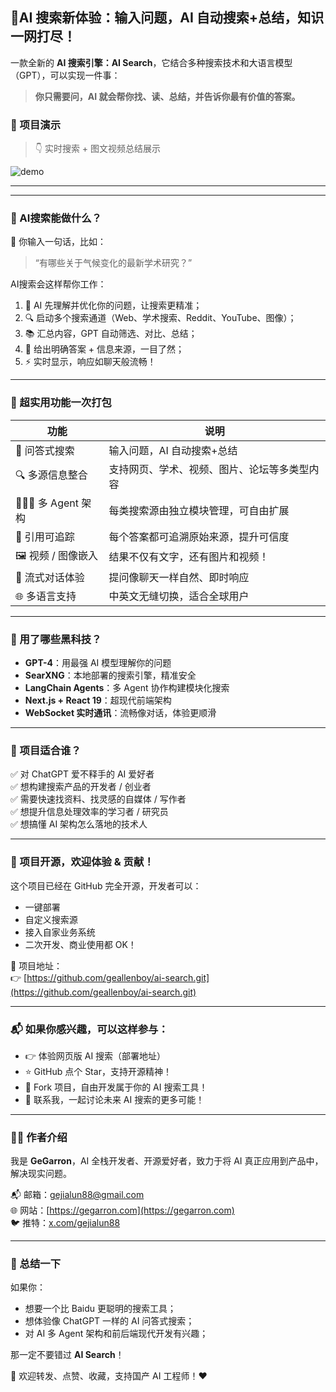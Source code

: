 

## 🚀AI 搜索新体验：输入问题，AI 自动搜索+总结，知识一网打尽！



一款全新的 **AI 搜索引擎：AI Search**，它结合多种搜索技术和大语言模型（GPT），可以实现一件事：

> **你只需要问，AI 就会帮你找、读、总结，并告诉你最有价值的答案。**


### 📸 项目演示

> 👇 实时搜索 + 图文视频总结展示

![demo](https://raw.githubusercontent.com/geallenboy/public/ai-search-demo.gif)

---


---

### 🌟 AI搜索能做什么？

📌 你输入一句话，比如：

> “有哪些关于气候变化的最新学术研究？”

AI搜索会这样帮你工作：

1. 🤖 AI 先理解并优化你的问题，让搜索更精准；
2. 🔍 启动多个搜索通道（Web、学术搜索、Reddit、YouTube、图像）；
3. 📚 汇总内容，GPT 自动筛选、对比、总结；
4. 📎 给出明确答案 + 信息来源，一目了然；
5. ⚡ 实时显示，响应如聊天般流畅！

---

### 🎁 超实用功能一次打包

| 功能 | 说明 |
|------|------|
| 🧠 问答式搜索 | 输入问题，AI 自动搜索+总结 |
| 🔍 多源信息整合 | 支持网页、学术、视频、图片、论坛等多类型内容 |
| 🧑‍🤝‍🧑 多 Agent 架构 | 每类搜索源由独立模块管理，可自由扩展 |
| 📎 引用可追踪 | 每个答案都可追溯原始来源，提升可信度 |
| 🖼️ 视频 / 图像嵌入 | 结果不仅有文字，还有图片和视频！ |
| 💬 流式对话体验 | 提问像聊天一样自然、即时响应 |
| 🌐 多语言支持 | 中英文无缝切换，适合全球用户 |

---

### 🧱 用了哪些黑科技？

- **GPT-4**：用最强 AI 模型理解你的问题
- **SearXNG**：本地部署的搜索引擎，精准安全
- **LangChain Agents**：多 Agent 协作构建模块化搜索
- **Next.js + React 19**：超现代前端架构
- **WebSocket 实时通讯**：流畅像对话，体验更顺滑

---

### 🎯 项目适合谁？

✅ 对 ChatGPT 爱不释手的 AI 爱好者  
✅ 想构建搜索产品的开发者 / 创业者  
✅ 需要快速找资料、找灵感的自媒体 / 写作者  
✅ 想提升信息处理效率的学习者 / 研究员  
✅ 想搞懂 AI 架构怎么落地的技术人

---



### 🔧 项目开源，欢迎体验 & 贡献！

这个项目已经在 GitHub 完全开源，开发者可以：

- 一键部署
- 自定义搜索源
- 接入自家业务系统
- 二次开发、商业使用都 OK！

📍 项目地址：  
👉 [https://github.com/geallenboy/ai-search.git](https://github.com/geallenboy/ai-search.git)

---

### 📬 如果你感兴趣，可以这样参与：

- 👉 体验网页版 AI 搜索（部署地址）
- ⭐ GitHub 点个 Star，支持开源精神！
- 🔄 Fork 项目，自由开发属于你的 AI 搜索工具！
- 📮 联系我，一起讨论未来 AI 搜索的更多可能！

---

### 👨‍💻 作者介绍

我是 **GeGarron**，AI 全栈开发者、开源爱好者，致力于将 AI 真正应用到产品中，解决现实问题。

📬 邮箱：gejialun88@gmail.com  
🌐 网站：[https://gegarron.com](https://gegarron.com)  
🐦 推特：[x.com/gejialun88](https://x.com/gejialun88)

---

### 🚀 总结一下

如果你：

- 想要一个比 Baidu 更聪明的搜索工具；
- 想体验像 ChatGPT 一样的 AI 问答式搜索；
- 对 AI 多 Agent 架构和前后端现代开发有兴趣；

那一定不要错过 **AI Search**！


📣 欢迎转发、点赞、收藏，支持国产 AI 工程师！❤️
